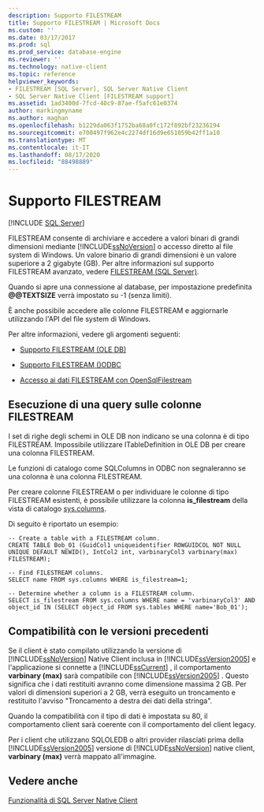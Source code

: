 ```yaml
---
description: Supporto FILESTREAM
title: Supporto FILESTREAM | Microsoft Docs
ms.custom: ''
ms.date: 03/17/2017
ms.prod: sql
ms.prod_service: database-engine
ms.reviewer: ''
ms.technology: native-client
ms.topic: reference
helpviewer_keywords:
- FILESTREAM [SQL Server], SQL Server Native Client
- SQL Server Native Client [FILESTREAM support]
ms.assetid: 1ad3400d-7fcd-40c9-87ae-f5afc61e0374
author: markingmyname
ms.author: maghan
ms.openlocfilehash: b1229da063f1752ba68a0fc172f892bf23236194
ms.sourcegitcommit: e700497f962e4c2274df16d9e651059b42ff1a10
ms.translationtype: MT
ms.contentlocale: it-IT
ms.lasthandoff: 08/17/2020
ms.locfileid: "88498889"
---
```

# <a name="filestream-support"></a>Supporto FILESTREAM
[!INCLUDE [SQL Server](../../../includes/applies-to-version/sqlserver.md)]

  FILESTREAM consente di archiviare e accedere a valori binari di grandi dimensioni mediante [!INCLUDE[ssNoVersion](../../../includes/ssnoversion-md.md)] o accesso diretto al file system di Windows. Un valore binario di grandi dimensioni è un valore superiore a 2 gigabyte (GB). Per altre informazioni sul supporto FILESTREAM avanzato, vedere [FILESTREAM &#40;SQL Server&#41;](../../../relational-databases/blob/filestream-sql-server.md).  
  
 Quando si apre una connessione al database, per impostazione predefinita **\@\@TEXTSIZE** verrà impostato su -1 (senza limiti).  
  
 È anche possibile accedere alle colonne FILESTREAM e aggiornarle utilizzando l'API del file system di Windows.  
  
 Per altre informazioni, vedere gli argomenti seguenti:  
  
-   [Supporto FILESTREAM &#40;OLE DB&#41;](../../../relational-databases/native-client/ole-db/filestream-support-ole-db.md)  
  
-   [Supporto FILESTREAM &#40;&#41;ODBC ](../../../relational-databases/native-client/odbc/filestream-support-odbc.md)  
  
-   [Accesso ai dati FILESTREAM con OpenSqlFilestream](../../../relational-databases/blob/access-filestream-data-with-opensqlfilestream.md)  
  
## <a name="querying-for-filestream-columns"></a>Esecuzione di una query sulle colonne FILESTREAM  
 I set di righe degli schemi in OLE DB non indicano se una colonna è di tipo FILESTREAM. Impossibile utilizzare ITableDefinition in OLE DB per creare una colonna FILESTREAM.  
  
 Le funzioni di catalogo come SQLColumns in ODBC non segnaleranno se una colonna è una colonna FILESTREAM.  
  
 Per creare colonne FILESTREAM o per individuare le colonne di tipo FILESTREAM esistenti, è possibile utilizzare la colonna **is_filestream** della vista di catalogo [sys.columns](../../../relational-databases/system-catalog-views/sys-columns-transact-sql.md).  
  
 Di seguito è riportato un esempio:  
  
```  
-- Create a table with a FILESTREAM column.  
CREATE TABLE Bob_01 (GuidCol1 uniqueidentifier ROWGUIDCOL NOT NULL UNIQUE DEFAULT NEWID(), IntCol2 int, varbinaryCol3 varbinary(max) FILESTREAM);  
  
-- Find FILESTREAM columns.  
SELECT name FROM sys.columns WHERE is_filestream=1;  
  
-- Determine whether a column is a FILESTREAM column.  
SELECT is_filestream FROM sys.columns WHERE name = 'varbinaryCol3' AND object_id IN (SELECT object_id FROM sys.tables WHERE name='Bob_01');  
```  
  
## <a name="down-level-compatibility"></a>Compatibilità con le versioni precedenti  
 Se il client è stato compilato utilizzando la versione di [!INCLUDE[ssNoVersion](../../../includes/ssnoversion-md.md)] Native Client inclusa in [!INCLUDE[ssVersion2005](../../../includes/ssversion2005-md.md)] e l'applicazione si connette a [!INCLUDE[ssCurrent](../../../includes/sscurrent-md.md)] , il comportamento **varbinary (max)** sarà compatibile con [!INCLUDE[ssVersion2005](../../../includes/ssversion2005-md.md)] . Questo significa che i dati restituiti avranno come dimensione massima 2 GB. Per valori di dimensioni superiori a 2 GB, verrà eseguito un troncamento e restituito l'avviso "Troncamento a destra dei dati della stringa".  
  
 Quando la compatibilità con il tipo di dati è impostata su 80, il comportamento client sarà coerente con il comportamento del client legacy.  
  
 Per i client che utilizzano SQLOLEDB o altri provider rilasciati prima della [!INCLUDE[ssVersion2005](../../../includes/ssversion2005-md.md)] versione di [!INCLUDE[ssNoVersion](../../../includes/ssnoversion-md.md)] native client, **varbinary (max)** verrà mappato all'immagine.  
  
## <a name="see-also"></a>Vedere anche  
 [Funzionalità di SQL Server Native Client](../../../relational-databases/native-client/features/sql-server-native-client-features.md)  
  
  
